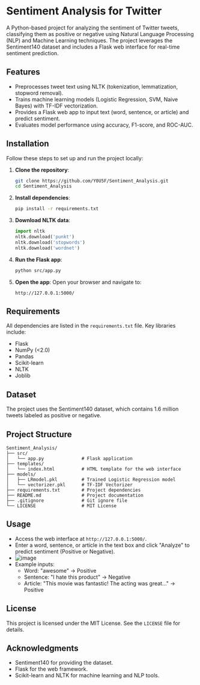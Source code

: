 # Sentiment Analysis for Twitter

A Python-based project for analyzing the sentiment of Twitter tweets, classifying them as positive or negative using Natural Language Processing (NLP) and Machine Learning techniques. The project leverages the Sentiment140 dataset and includes a Flask web interface for real-time sentiment prediction.

## Features

- Preprocesses tweet text using NLTK (tokenization, lemmatization, stopword removal).
- Trains machine learning models (Logistic Regression, SVM, Naive Bayes) with TF-IDF vectorization.
- Provides a Flask web app to input text (word, sentence, or article) and predict sentiment.
- Evaluates model performance using accuracy, F1-score, and ROC-AUC.

## Installation

Follow these steps to set up and run the project locally:

1. **Clone the repository**:

   ```bash
   git clone https://github.com/Y0U5F/Sentiment_Analysis.git
   cd Sentiment_Analysis
   ```

2. **Install dependencies**:

   ```bash
   pip install -r requirements.txt
   ```

3. **Download NLTK data**:

   ```python
   import nltk
   nltk.download('punkt')
   nltk.download('stopwords')
   nltk.download('wordnet')
   ```

4. **Run the Flask app**:

   ```bash
   python src/app.py
   ```

5. **Open the app**: Open your browser and navigate to:

   ```
   http://127.0.0.1:5000/
   ```

## Requirements

All dependencies are listed in the `requirements.txt` file. Key libraries include:

- Flask
- NumPy (&lt;2.0)
- Pandas
- Scikit-learn
- NLTK
- Joblib

## Dataset

The project uses the Sentiment140 dataset, which contains 1.6 million tweets labeled as positive or negative.

## Project Structure

```
Sentiment_Analysis/
├── src/
│   └── app.py              # Flask application
├── templates/
│   └── index.html          # HTML template for the web interface
├── models/
│   ├── LRmodel.pkl         # Trained Logistic Regression model
│   └── vectorizer.pkl      # TF-IDF Vectorizer
├── requirements.txt        # Project dependencies
├── README.md               # Project documentation
├── .gitignore              # Git ignore file
└── LICENSE                 # MIT License
```

## Usage

- Access the web interface at `http://127.0.0.1:5000/`.
- Enter a word, sentence, or article in the text box and click "Analyze" to predict sentiment (Positive or Negative).
- ![image](https://github.com/user-attachments/assets/f97f771c-a2fa-4110-8a7d-be642e66a294)
- Example inputs:
  - Word: "awesome" → Positive
  - Sentence: "I hate this product" → Negative
  - Article: "This movie was fantastic! The acting was great..." → Positive

## License

This project is licensed under the MIT License. See the `LICENSE` file for details.

## Acknowledgments

- Sentiment140 for providing the dataset.
- Flask for the web framework.
- Scikit-learn and NLTK for machine learning and NLP tools.
